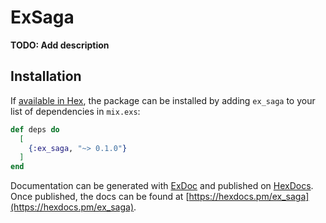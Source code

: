 # ExSaga

**TODO: Add description**

## Installation

If [available in Hex](https://hex.pm/docs/publish), the package can be installed
by adding `ex_saga` to your list of dependencies in `mix.exs`:

```elixir
def deps do
  [
    {:ex_saga, "~> 0.1.0"}
  ]
end
```

Documentation can be generated with [ExDoc](https://github.com/elixir-lang/ex_doc)
and published on [HexDocs](https://hexdocs.pm). Once published, the docs can
be found at [https://hexdocs.pm/ex_saga](https://hexdocs.pm/ex_saga).

